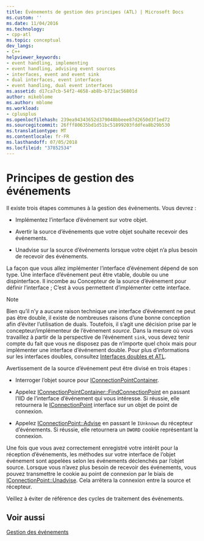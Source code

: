 ```yaml
---
title: Événements de gestion des principes (ATL) | Microsoft Docs
ms.custom: ''
ms.date: 11/04/2016
ms.technology:
- cpp-atl
ms.topic: conceptual
dev_langs:
- C++
helpviewer_keywords:
- event handling, implementing
- event handling, advising event sources
- interfaces, event and event sink
- dual interfaces, event interfaces
- event handling, dual event interfaces
ms.assetid: d17ca7cb-54f2-4658-ab8b-b721ac56801d
author: mikeblome
ms.author: mblome
ms.workload:
- cplusplus
ms.openlocfilehash: 239ea94343652d379048bbeee87d2650d3f1ed72
ms.sourcegitcommit: 26fff80635bd1d51bc51899203fddfea8b29b530
ms.translationtype: MT
ms.contentlocale: fr-FR
ms.lasthandoff: 07/05/2018
ms.locfileid: "37852534"
---
```

# <a name="event-handling-principles"></a>Principes de gestion des événements
Il existe trois étapes communes à la gestion des événements. Vous devrez :  
  
-   Implémentez l’interface d’événement sur votre objet.  
  
-   Avertir la source d’événements que votre objet souhaite recevoir des événements.  
  
-   Unadvise sur la source d’événements lorsque votre objet n’a plus besoin de recevoir des événements.  
  
 La façon que vous allez implémenter l’interface d’événement dépend de son type. Une interface d’événement peut être vtable, double ou une dispinterface. Il incombe au Concepteur de la source d’événement pour définir l’interface ; C’est à vous permettent d’implémenter cette interface.  
  
> [!NOTE]
>  Bien qu’il n’y a aucune raison technique une interface d’événement ne peut pas être double, il existe de nombreuses raisons d’une bonne conception afin d’éviter l’utilisation de duals. Toutefois, il s’agit une décision prise par le concepteur/implémenteur de l’événement *source*. Dans la mesure où vous travaillez à partir de la perspective de l’événement `sink`, vous devez tenir compte du fait que vous ne disposez pas de n’importe quel choix mais pour implémenter une interface d’événement double. Pour plus d’informations sur les interfaces doubles, consultez [Interfaces doubles et ATL](../atl/dual-interfaces-and-atl.md).  
  
 Avertissement de la source d’événement peut être divisé en trois étapes :  
  
-   Interroger l’objet source pour [IConnectionPointContainer](http://msdn.microsoft.com/library/windows/desktop/ms683857).  
  
-   Appelez [IConnectionPointContainer::FindConnectionPoint](http://msdn.microsoft.com/library/windows/desktop/ms692476) en passant l’IID de l’interface d’événement qui vous intéresse. Si réussie, elle retournera le [IConnectionPoint](http://msdn.microsoft.com/library/windows/desktop/ms694318) interface sur un objet de point de connexion.  
  
-   Appelez [IConnectionPoint::Advise](http://msdn.microsoft.com/library/windows/desktop/ms678815) en passant le `IUnknown` du récepteur d’événements. Si réussie, elle retournera un `DWORD` cookie représentant la connexion.  
  
 Une fois que vous avez correctement enregistré votre intérêt pour la réception d’événements, les méthodes sur votre interface de l’objet événement sont appelées selon les événements déclenchés par l’objet source. Lorsque vous n’avez plus besoin de recevoir des événements, vous pouvez transmettre le cookie au point de connexion par le biais de [IConnectionPoint::Unadvise](http://msdn.microsoft.com/library/windows/desktop/ms686608). Cela arrêtera la connexion entre la source et récepteur.  
  
 Veillez à éviter de référence des cycles de traitement des événements.  
  
## <a name="see-also"></a>Voir aussi  
 [Gestion des événements](../atl/event-handling-and-atl.md)

